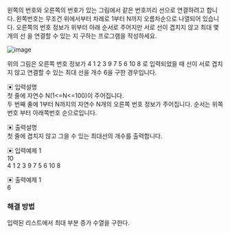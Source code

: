왼쪽의 번호와 오른쪽의 번호가 있는 그림에서 같은 번호끼리 선으로 연결하려고 합니다. 왼쪽번호는 무조건 위에서부터 차례로 1부터 N까지 오름차순으로 나열되어 있습니다. 오른쪽의 번호 정보가 위부터 아래 순서로 주어지만 서로 선이 겹치지 않고 최대 몇 개의 선 을 연결할 수 있는 지 구하는 프로그램을 작성하세요.

![image](https://user-images.githubusercontent.com/45524783/149960873-af9123b9-9f62-441a-b649-e1112200b836.png)


위의 그림은 오른쪽 번호 정보가 4 1 2 3 9 7 5 6 10 8 로 입력되었을 때 선이 서로 겹치지 않고 연결할 수 있는 최대 선을 개수 6을 구한 경우입니다.


▣ 입력설명      
첫 줄에 자연수 N(1<=N<=100)이 주어집니다.     
두 번째 줄에 1부터 N까지의 자연수 N개의 오른쪽 번호 정보가 주어집니다. 순서는 위쪽번호 부터 아래쪽번호 순으로입니다.


▣ 출력설명         
첫 줄에 겹치지 않고 그을 수 있는 최대선의 개수를 출력합니다.


▣ 입력예제 1        
10         
4 1 2 3 9 7 5 6 10 8


▣ 출력예제 1       
6

### 해결 방법
입력된 리스트에서 최대 부분 증가 수열을 구한다.
